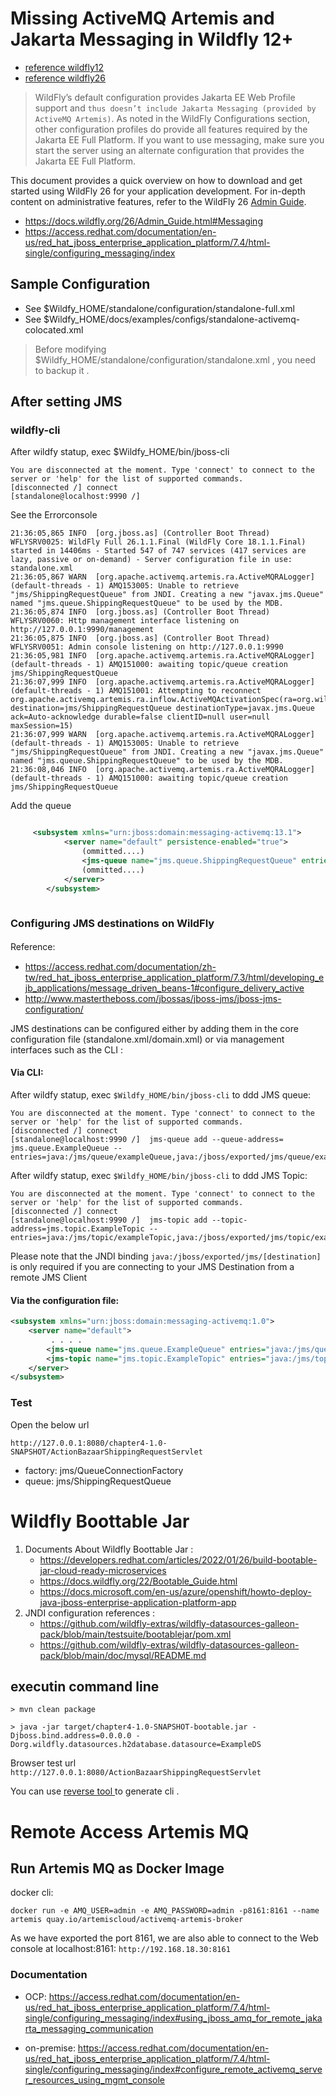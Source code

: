 # Missing ActiveMQ Artemis and Jakarta Messaging in Wildfly 12+
* [reference wildfly12](https://docs.wildfly.org/12/Getting_Started_Guide.html)
* [reference wildfly26](https://docs.wildfly.org/26/Getting_Started_Guide.html)  
> WildFly’s default configuration provides Jakarta EE Web Profile support and ``thus doesn’t include Jakarta Messaging (provided by ActiveMQ Artemis)``. As noted in the WildFly Configurations section, other configuration profiles do provide all features required by the Jakarta EE Full Platform. If you want to use messaging, make sure you start the server using an alternate configuration that provides the Jakarta EE Full Platform.

This document provides a quick overview on how to download and get started using WildFly 26 for your application development. For in-depth content on administrative features, refer to the WildFly 26 [Admin Guide](https://docs.wildfly.org/26/Admin_Guide.html#Messaging).

* https://docs.wildfly.org/26/Admin_Guide.html#Messaging
* https://access.redhat.com/documentation/en-us/red_hat_jboss_enterprise_application_platform/7.4/html-single/configuring_messaging/index

## Sample Configuration
* See $Wildfy_HOME/standalone/configuration/standalone-full.xml
* See $Wildfy_HOME/docs/examples/configs/standalone-activemq-colocated.xml

> Before modifying $Wildfy_HOME/standalone/configuration/standalone.xml , you need to backup it .

## After setting JMS
### wildfly-cli
After wildfy statup, exec $Wildfy_HOME/bin/jboss-cli

```shell
You are disconnected at the moment. Type 'connect' to connect to the server or 'help' for the list of supported commands.
[disconnected /] connect
[standalone@localhost:9990 /] 
```
See the Errorconsole

```shell
21:36:05,865 INFO  [org.jboss.as] (Controller Boot Thread) WFLYSRV0025: WildFly Full 26.1.1.Final (WildFly Core 18.1.1.Final) started in 14406ms - Started 547 of 747 services (417 services are lazy, passive or on-demand) - Server configuration file in use: standalone.xml
21:36:05,867 WARN  [org.apache.activemq.artemis.ra.ActiveMQRALogger] (default-threads - 1) AMQ153005: Unable to retrieve "jms/ShippingRequestQueue" from JNDI. Creating a new "javax.jms.Queue" named "jms.queue.ShippingRequestQueue" to be used by the MDB.
21:36:05,874 INFO  [org.jboss.as] (Controller Boot Thread) WFLYSRV0060: Http management interface listening on http://127.0.0.1:9990/management
21:36:05,875 INFO  [org.jboss.as] (Controller Boot Thread) WFLYSRV0051: Admin console listening on http://127.0.0.1:9990
21:36:05,981 INFO  [org.apache.activemq.artemis.ra.ActiveMQRALogger] (default-threads - 1) AMQ151000: awaiting topic/queue creation jms/ShippingRequestQueue
21:36:07,999 INFO  [org.apache.activemq.artemis.ra.ActiveMQRALogger] (default-threads - 1) AMQ151001: Attempting to reconnect org.apache.activemq.artemis.ra.inflow.ActiveMQActivationSpec(ra=org.wildfly.extension.messaging.activemq.ActiveMQResourceAdapter@16483d77 destination=jms/ShippingRequestQueue destinationType=javax.jms.Queue ack=Auto-acknowledge durable=false clientID=null user=null maxSession=15)
21:36:07,999 WARN  [org.apache.activemq.artemis.ra.ActiveMQRALogger] (default-threads - 1) AMQ153005: Unable to retrieve "jms/ShippingRequestQueue" from JNDI. Creating a new "javax.jms.Queue" named "jms.queue.ShippingRequestQueue" to be used by the MDB.
21:36:08,046 INFO  [org.apache.activemq.artemis.ra.ActiveMQRALogger] (default-threads - 1) AMQ151000: awaiting topic/queue creation jms/ShippingRequestQueue
```

Add the queue

```xml

     <subsystem xmlns="urn:jboss:domain:messaging-activemq:13.1">
            <server name="default" persistence-enabled="true">
                (ommitted....)
                <jms-queue name="jms.queue.ShippingRequestQueue" entries="java:/jms/ShippingRequestQueue"/> 
                (ommitted....)
            </server>            
        </subsystem>
        
```
### Configuring JMS destinations on WildFly 
Reference:　
* https://access.redhat.com/documentation/zh-tw/red_hat_jboss_enterprise_application_platform/7.3/html/developing_ejb_applications/message_driven_beans-1#configure_delivery_active
* http://www.mastertheboss.com/jbossas/jboss-jms/jboss-jms-configuration/

JMS destinations can be configured either by adding them in the core configuration file (standalone.xml/domain.xml) or via management interfaces such as the CLI :

#### Via CLI:

After wildfy statup, exec `$Wildfy_HOME/bin/jboss-cli` to ddd JMS queue:

```shell
You are disconnected at the moment. Type 'connect' to connect to the server or 'help' for the list of supported commands.
[disconnected /] connect
[standalone@localhost:9990 /]  jms-queue add --queue-address= jms.queue.ExampleQueue --entries=java:/jms/queue/exampleQueue,java:/jboss/exported/jms/queue/exampleQueue
```

After wildfy statup, exec `$Wildfy_HOME/bin/jboss-cli` to ddd JMS Topic:

```shell
You are disconnected at the moment. Type 'connect' to connect to the server or 'help' for the list of supported commands.
[disconnected /] connect
[standalone@localhost:9990 /]  jms-topic add --topic-address=jms.topic.ExampleTopic --entries=java:/jms/topic/exampleTopic,java:/jboss/exported/jms/topic/exampleTopic
```

Please note that the JNDI binding ``java:/jboss/exported/jms/[destination]`` is only required if you are connecting to your JMS Destination from a remote JMS Client

####  Via the configuration file:

```xml
<subsystem xmlns="urn:jboss:domain:messaging-activemq:1.0">
    <server name="default">
         . . . .  
        <jms-queue name="jms.queue.ExampleQueue" entries="java:/jms/queue/exampleQueue java:/jboss/exported/jms/queue/exampleQueue"/>
        <jms-topic name="jms.topic.ExampleTopic" entries="java:/jms/topic/exampleTopic java:/jboss/exported/jms/topic/exampleTopic"/>
    </server>
</subsystem>
```

### Test
Open the below url 

```
http://127.0.0.1:8080/chapter4-1.0-SNAPSHOT/ActionBazaarShippingRequestServlet
```
* factory: jms/QueueConnectionFactory
* queue: jms/ShippingRequestQueue

# Wildfly Boottable Jar
1. Documents About Wildfly Boottable Jar :
   * https://developers.redhat.com/articles/2022/01/26/build-bootable-jar-cloud-ready-microservices
   * https://docs.wildfly.org/22/Bootable_Guide.html
   * https://docs.microsoft.com/en-us/azure/openshift/howto-deploy-java-jboss-enterprise-application-platform-app
1. JNDI configuration references :
   * https://github.com/wildfly-extras/wildfly-datasources-galleon-pack/blob/main/testsuite/bootablejar/pom.xml
   * https://github.com/wildfly-extras/wildfly-datasources-galleon-pack/blob/main/doc/mysql/README.md

## executin command line
```shell
> mvn clean package

> java -jar target/chapter4-1.0-SNAPSHOT-bootable.jar -Djboss.bind.address=0.0.0.0 -Dorg.wildfly.datasources.h2database.datasource=ExampleDS  

```


Browser test url  ``http://127.0.0.1:8080/ActionBazaarShippingRequestServlet`` 


You can use [reverse tool ](http://www.mastertheboss.com/jbossas/jboss-script/reverse-engineer-your-jboss-as-wildfly-configuration-to-cli/) to generate cli .
 
 
 # Remote Access Artemis MQ
 ## Run Artemis MQ as Docker Image
 docker cli:
 ```shell
 docker run -e AMQ_USER=admin -e AMQ_PASSWORD=admin -p8161:8161 --name artemis quay.io/artemiscloud/activemq-artemis-broker
 ```
 As we have exported the port 8161, we are also able to connect to the Web console at localhost:8161:
 ``http://192.168.18.30:8161`` 

 ### Documentation
* OCP:  https://access.redhat.com/documentation/en-us/red_hat_jboss_enterprise_application_platform/7.4/html-single/configuring_messaging/index#using_jboss_amq_for_remote_jakarta_messaging_communication

* on-premise: https://access.redhat.com/documentation/en-us/red_hat_jboss_enterprise_application_platform/7.4/html-single/configuring_messaging/index#configure_remote_activemq_server_resources_using_mgmt_console
